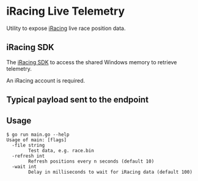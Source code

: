 # iRacing Live Telemetry

Utility to expose [iRacing](https://www.iracing.com/) live race position data.

## iRacing SDK

The [iRacing SDK](https://forums.iracing.com/categories/iracing-api-s-and-development-discussions) to access the shared Windows memory to retrieve telemetry.

An iRacing account is required.

## Typical payload sent to the endpoint



## Usage

```
$ go run main.go --help
Usage of main: [flags]
  -file string
        Test data, e.g. race.bin
  -refresh int
        Refresh positions every n seconds (default 10)
  -wait int
        Delay in milliseconds to wait for iRacing data (default 100)
```